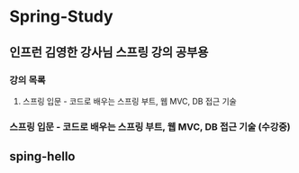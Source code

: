 # Spring-Study

## 인프런 김영한 강사님 스프링 강의 공부용

### 강의 목록
1. 스프링 입문 - 코드로 배우는 스프링 부트, 웹 MVC, DB 접근 기술



### 스프링 입문 - 코드로 배우는 스프링 부트, 웹 MVC, DB 접근 기술 (수강중)

## sping-hello
